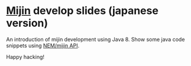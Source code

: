 # [Mijin](http://mijin.io/ja/) develop slides (japanese version)

An introduction of mijin development using Java 8. Show some java code snippets using [NEM/mijin API](http://bob.nem.ninja/docs/).

Happy hacking!
